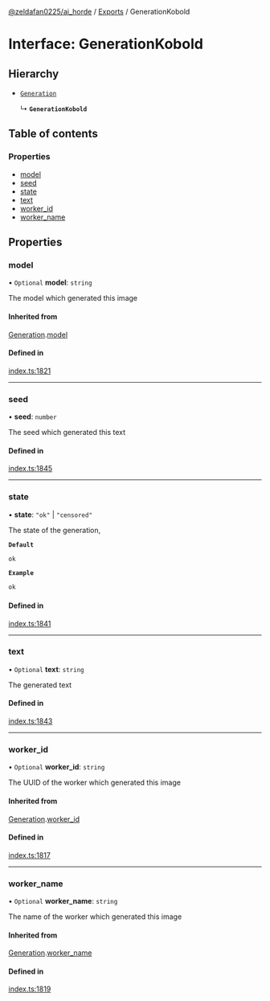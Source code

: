 [@zeldafan0225/ai_horde](../README.md) / [Exports](../modules.md) / GenerationKobold

# Interface: GenerationKobold

## Hierarchy

- [`Generation`](Generation.md)

  ↳ **`GenerationKobold`**

## Table of contents

### Properties

- [model](GenerationKobold.md#model)
- [seed](GenerationKobold.md#seed)
- [state](GenerationKobold.md#state)
- [text](GenerationKobold.md#text)
- [worker\_id](GenerationKobold.md#worker_id)
- [worker\_name](GenerationKobold.md#worker_name)

## Properties

### model

• `Optional` **model**: `string`

The model which generated this image

#### Inherited from

[Generation](Generation.md).[model](Generation.md#model)

#### Defined in

[index.ts:1821](https://github.com/ZeldaFan0225/ai_horde/blob/89ead18/index.ts#L1821)

___

### seed

• **seed**: `number`

The seed which generated this text

#### Defined in

[index.ts:1845](https://github.com/ZeldaFan0225/ai_horde/blob/89ead18/index.ts#L1845)

___

### state

• **state**: ``"ok"`` \| ``"censored"``

The state of the generation,

**`Default`**

```ts
ok
```

**`Example`**

```ts
ok
```

#### Defined in

[index.ts:1841](https://github.com/ZeldaFan0225/ai_horde/blob/89ead18/index.ts#L1841)

___

### text

• `Optional` **text**: `string`

The generated text

#### Defined in

[index.ts:1843](https://github.com/ZeldaFan0225/ai_horde/blob/89ead18/index.ts#L1843)

___

### worker\_id

• `Optional` **worker\_id**: `string`

The UUID of the worker which generated this image

#### Inherited from

[Generation](Generation.md).[worker_id](Generation.md#worker_id)

#### Defined in

[index.ts:1817](https://github.com/ZeldaFan0225/ai_horde/blob/89ead18/index.ts#L1817)

___

### worker\_name

• `Optional` **worker\_name**: `string`

The name of the worker which generated this image

#### Inherited from

[Generation](Generation.md).[worker_name](Generation.md#worker_name)

#### Defined in

[index.ts:1819](https://github.com/ZeldaFan0225/ai_horde/blob/89ead18/index.ts#L1819)
